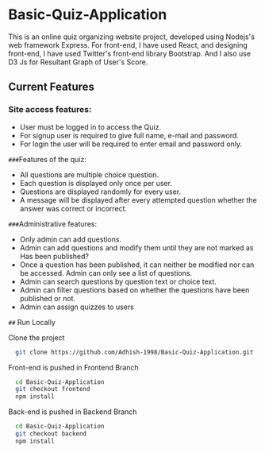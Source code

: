 # Basic-Quiz-Application

This is an online quiz organizing website project, developed using Nodejs's web framework Express.
For front-end, I have used React, and designing front-end, I have used Twitter's front-end library Bootstrap. And I also use D3 Js for Resultant Graph of User's Score.

## Current Features

### Site access features:

   * User must be logged in to access the Quiz.
   * For signup user is required to give full name, e-mail and password.
   * For login the user will be required to enter email and password only.


`###`Features of the quiz:

   * All questions are multiple choice question.
   * Each question is displayed only once per user.
   * Questions are displayed randomly for every user.
   * A message will be displayed after every attempted question whether the answer was correct or incorrect.

`###`Administrative features:

   * Only admin can add questions.
   * Admin can add questions and modify them until they are not marked as Has been published?
   * Once a question has been published, it can neither be modified nor can be accessed. Admin can only see a list of questions.
   * Admin can search questions by question text or choice text.
   * Admin can filter questions based on whether the questions have been published or not.
   * Admin can assign quizzes to users

`##` Run Locally

Clone the project

```bash
  git clone https://github.com/Adhish-1998/Basic-Quiz-Application.git
```

Front-end is pushed in Frontend Branch

```bash
  cd Basic-Quiz-Application
  git checkout frontend
  npm install
```

Back-end is pushed in Backend Branch

```bash
  cd Basic-Quiz-Application
  git checkout backend
  npm install
```


